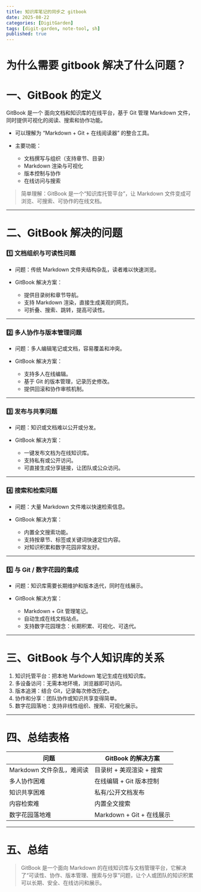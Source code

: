 ```yaml
---
title: 知识库笔记的同步之 gitbook
date: 2025-08-22
categories: [DigitGarden]
tags: [digit-garden, note-tool, sh]
published: true
---
```




# 为什么需要 gitbook 解决了什么问题？

# 一、GitBook 的定义

GitBook 是一个 面向文档和知识库的在线平台，基于 Git 管理 Markdown 文件，同时提供可视化的阅读、搜索和协作功能。

* 可以理解为 “Markdown + Git + 在线阅读器” 的整合工具。
* 主要功能：

  * 文档撰写与组织（支持章节、目录）
  * Markdown 渲染与可视化
  * 版本控制与协作
  * 在线访问与搜索

> 简单理解：GitBook 是一个“知识库托管平台”，让 Markdown 文件变成可浏览、可搜索、可协作的在线文档。

---

# 二、GitBook 解决的问题

### 1️⃣ 文档组织与可读性问题

* 问题：传统 Markdown 文件夹结构杂乱，读者难以快速浏览。
* GitBook 解决方案：

  * 提供目录树和章节导航。
  * 支持 Markdown 渲染，直接生成美观的网页。
  * 可折叠、搜索、跳转，提高可读性。

---

### 2️⃣ 多人协作与版本管理问题

* 问题：多人编辑笔记或文档，容易覆盖和冲突。
* GitBook 解决方案：

  * 支持多人在线编辑。
  * 基于 Git 的版本管理，记录历史修改。
  * 提供回滚和协作审核机制。

---

### 3️⃣ 发布与共享问题

* 问题：知识或文档难以公开或分发。
* GitBook 解决方案：

  * 一键发布文档为在线知识库。
  * 支持私有或公开访问。
  * 可直接生成分享链接，让团队或公众访问。

---

### 4️⃣ 搜索和检索问题

* 问题：大量 Markdown 文件难以快速检索信息。
* GitBook 解决方案：

  * 内置全文搜索功能。
  * 支持按章节、标签或关键词快速定位内容。
  * 对知识积累和数字花园非常友好。

---

### 5️⃣ 与 Git / 数字花园的集成

* 问题：知识库需要长期维护和版本迭代，同时在线展示。
* GitBook 解决方案：

  * Markdown + Git 管理笔记。
  * 自动生成在线文档站点。
  * 支持数字花园理念：长期积累、可视化、可迭代。

---

# 三、GitBook 与个人知识库的关系

1. 知识托管平台：把本地 Markdown 笔记生成在线知识库。
2. 多设备访问：无需本地环境，浏览器即可访问。
3. 版本追溯：结合 Git，记录每次修改历史。
4. 协作和分享：团队协作或知识共享变得简单。
5. 数字花园落地：支持非线性组织、搜索、可视化展示。

---

# 四、总结表格

| 问题                | GitBook 的解决方案         |
| ----------------- | --------------------- |
| Markdown 文件杂乱，难阅读 | 目录树 + 美观渲染 + 搜索       |
| 多人协作困难            | 在线编辑 + Git 版本控制       |
| 知识共享困难            | 私有/公开文档发布             |
| 内容检索难             | 内置全文搜索                |
| 数字花园落地难           | Markdown + Git + 在线展示 |

---

# 五、总结

> GitBook 是一个面向 Markdown 的在线知识库与文档管理平台，它解决了“可读性、协作、版本管理、搜索与分享”问题，让个人或团队的知识积累可以长期、安全、在线访问和展示。

